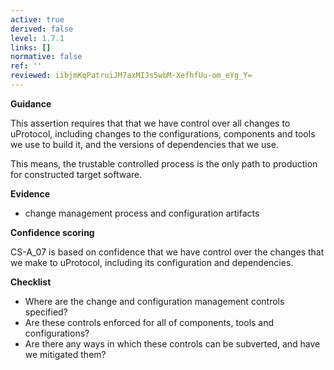 ```yaml
---
active: true
derived: false
level: 1.7.1
links: []
normative: false
ref: ''
reviewed: iibjmKqPatruiJM7axMIJs5wbM-XefhfUu-om_eYg_Y=
---
```


**Guidance**

This assertion requires that that we have control over all changes to uProtocol,
including changes to the configurations, components and tools we use to build
it, and the versions of dependencies that we use.

This means, the trustable controlled process is the only path to production for constructed target
software.

**Evidence**

- change management process and configuration artifacts

**Confidence scoring**

CS-A_07 is based on confidence that we have
control over the changes that we make to uProtocol, including its configuration and
dependencies.

**Checklist**
- Where are the change and configuration management controls specified?
- Are these controls enforced for all of components, tools and configurations?
- Are there any ways in which these controls can be subverted, and have we mitigated them?
